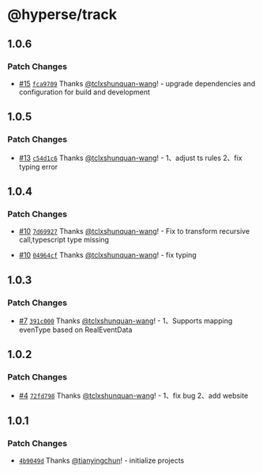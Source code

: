 # @hyperse/track

## 1.0.6

### Patch Changes

- [#15](https://github.com/hyperse-io/track/pull/15) [`fca9709`](https://github.com/hyperse-io/track/commit/fca97093bd3caa9d28c9e6283f1f7b5fea0f33ea) Thanks [@tclxshunquan-wang](https://github.com/tclxshunquan-wang)! - upgrade dependencies and configuration for build and development

## 1.0.5

### Patch Changes

- [#13](https://github.com/hyperse-io/track/pull/13) [`c54d1c6`](https://github.com/hyperse-io/track/commit/c54d1c6de91b21c1b783fe4f4cb025895c9368cd) Thanks [@tclxshunquan-wang](https://github.com/tclxshunquan-wang)! - 1、adjust ts rules
  2、fix typing error

## 1.0.4

### Patch Changes

- [#10](https://github.com/hyperse-io/track/pull/10) [`7d69927`](https://github.com/hyperse-io/track/commit/7d69927595c7bd37cbd9683782d5d93f6fe60440) Thanks [@tclxshunquan-wang](https://github.com/tclxshunquan-wang)! - Fix to transform recursive call,typescript type missing

- [#10](https://github.com/hyperse-io/track/pull/10) [`04964cf`](https://github.com/hyperse-io/track/commit/04964cf86f928be670e3f1fa800b72d23f300eef) Thanks [@tclxshunquan-wang](https://github.com/tclxshunquan-wang)! - fix typing

## 1.0.3

### Patch Changes

- [#7](https://github.com/hyperse-io/track/pull/7) [`391c000`](https://github.com/hyperse-io/track/commit/391c000317034eae8f3d7e8fc5bd8219cddae700) Thanks [@tclxshunquan-wang](https://github.com/tclxshunquan-wang)! - 1、Supports mapping evenType based on RealEventData

## 1.0.2

### Patch Changes

- [#4](https://github.com/hyperse-io/track/pull/4) [`72fd798`](https://github.com/hyperse-io/track/commit/72fd79852a8d68edfc782c34aedbb94f1815fbd4) Thanks [@tclxshunquan-wang](https://github.com/tclxshunquan-wang)! - 1、fix bug
  2、add website

## 1.0.1

### Patch Changes

- [`4b9049d`](https://github.com/hyperse-io/pipeline/commit/4b9049d29b7b9fe2be066bddb27e3fe7d959d788) Thanks [@tianyingchun](https://github.com/tianyingchun)! - initialize projects
